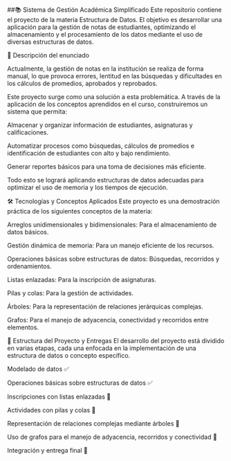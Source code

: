 ##📚 Sistema de Gestión Académica Simplificado
Este repositorio contiene el proyecto de la materia Estructura de Datos. El objetivo es desarrollar una aplicación para la gestión de notas de estudiantes, optimizando el almacenamiento y el procesamiento de los datos mediante el uso de diversas estructuras de datos.

📝 Descripción del enunciado

Actualmente, la gestión de notas en la institución se realiza de forma manual, lo que provoca errores, lentitud en las búsquedas y dificultades en los cálculos de promedios, aprobados y reprobados.

Este proyecto surge como una solución a esta problemática. A través de la aplicación de los conceptos aprendidos en el curso, construiremos un sistema que permita:

Almacenar y organizar información de estudiantes, asignaturas y calificaciones.

Automatizar procesos como búsquedas, cálculos de promedios e identificación de estudiantes con alto y bajo rendimiento.

Generar reportes básicos para una toma de decisiones más eficiente.

Todo esto se logrará aplicando estructuras de datos adecuadas para optimizar el uso de memoria y los tiempos de ejecución.

🛠️ Tecnologías y Conceptos Aplicados
Este proyecto es una demostración práctica de los siguientes conceptos de la materia:

Arreglos unidimensionales y bidimensionales: Para el almacenamiento de datos básicos.

Gestión dinámica de memoria: Para un manejo eficiente de los recursos.

Operaciones básicas sobre estructuras de datos: Búsquedas, recorridos y ordenamientos.

Listas enlazadas: Para la inscripción de asignaturas.

Pilas y colas: Para la gestión de actividades.

Árboles: Para la representación de relaciones jerárquicas complejas.

Grafos: Para el manejo de adyacencia, conectividad y recorridos entre elementos.

📅 Estructura del Proyecto y Entregas
El desarrollo del proyecto está dividido en varias etapas, cada una enfocada en la implementación de una estructura de datos o concepto específico.

Modelado de datos ✅

Operaciones básicas sobre estructuras de datos ✅

Inscripciones con listas enlazadas 🚧

Actividades con pilas y colas 🚧

Representación de relaciones complejas mediante árboles 🚧

Uso de grafos para el manejo de adyacencia, recorridos y conectividad 🚧

Integración y entrega final 🚧
